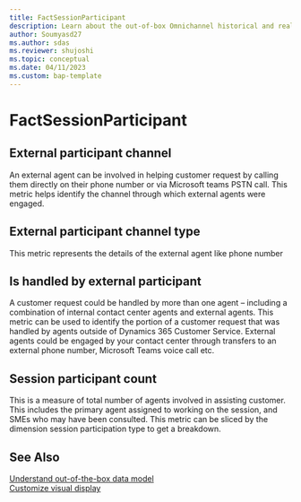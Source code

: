 ```yaml
---
title: FactSessionParticipant
description: Learn about the out-of-box Omnichannel historical and real-time analytics metrics facts tables.
author: Soumyasd27
ms.author: sdas
ms.reviewer: shujoshi
ms.topic: conceptual 
ms.date: 04/11/2023
ms.custom: bap-template
---
```


# FactSessionParticipant

## External participant channel 
An external agent can be involved in helping customer request by calling them directly on their phone number or via Microsoft teams PSTN call. This metric helps identify the channel through which external agents were engaged.  

## External participant channel type 
This metric represents the details of the external agent like phone number  

## Is handled by external participant 
A customer request could be handled by more than one agent – including a combination of internal contact center agents and external agents. This metric can be used to identify the portion of a customer request that was handled by agents outside of Dynamics 365 Customer Service. External agents could be engaged by your contact center through transfers to an external phone number, Microsoft Teams voice call etc.

## Session participant count

This is a measure of total number of agents involved in assisting customer. This includes the primary agent assigned to working on the session, and SMEs who may have been consulted. This metric can be sliced by the dimension session participation type to get a breakdown. 

## See Also

[Understand out-of-the-box data model](customize-reports.md#understand-out-of-the-box-data-model)  
[Customize visual display](customize-reports.md#customize-visual-display-of-historical-analytics-reports-in-customer-service)
